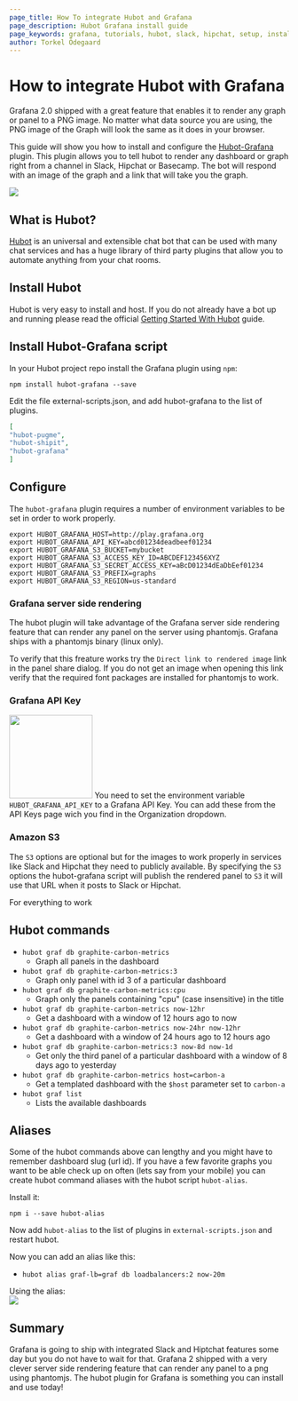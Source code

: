 ```yaml
---
page_title: How To integrate Hubot and Grafana
page_description: Hubot Grafana install guide
page_keywords: grafana, tutorials, hubot, slack, hipchat, setup, install, config
author: Torkel Ödegaard
---
```


# How to integrate Hubot with Grafana

Grafana 2.0 shipped with a great feature that enables it to render any graph or panel to a PNG image.
No matter what data source you are using, the PNG image of the Graph will look the same
as it does in your browser.

This guide will show you how to install and configure the [Hubot-Grafana](https://github.com/stephenyeargin/hubot-grafana)
plugin. This plugin allows you to tell hubot to render any dashboard or graph right from a channel in
Slack, Hipchat or Basecamp. The bot will respond with an image of the graph and a link that will
take you the graph.

<div class="text-center">
  <img src="/img/tutorials/hubot_grafana.png" class="center"></a>
</div>

## What is Hubot?
[Hubot](https://hubot.github.com/) is an universal and extensible chat bot that can be used with many chat
services and has a huge library of third party plugins that allow you to automate anything from your
chat rooms.

## Install Hubot
Hubot is very easy to install and host. If you do not already have a bot up and running please
read the official [Getting Started With Hubot](https://hubot.github.com/docs/) guide.

## Install Hubot-Grafana script

In your Hubot project repo install the Grafana plugin using `npm`:

    npm install hubot-grafana --save

Edit the file external-scripts.json, and add hubot-grafana to the list of plugins.

```json
[
"hubot-pugme",
"hubot-shipit",
"hubot-grafana"
]
```

## Configure

The `hubot-grafana` plugin requires a number of environment variables to be set in order to work properly.

    export HUBOT_GRAFANA_HOST=http://play.grafana.org
    export HUBOT_GRAFANA_API_KEY=abcd01234deadbeef01234
    export HUBOT_GRAFANA_S3_BUCKET=mybucket
    export HUBOT_GRAFANA_S3_ACCESS_KEY_ID=ABCDEF123456XYZ
    export HUBOT_GRAFANA_S3_SECRET_ACCESS_KEY=aBcD01234dEaDbEef01234
    export HUBOT_GRAFANA_S3_PREFIX=graphs
    export HUBOT_GRAFANA_S3_REGION=us-standard

### Grafana server side rendering
The hubot plugin will take advantage of the Grafana server side rendering feature that can
render any panel on the server using phantomjs. Grafana ships with a phantomjs binary (linux only).

To verify that this freature works try the `Direct link to rendered image` link in the panel share dialog.
If you do not get an image when opening this link verify that the required font packages are installed for phantomjs to work.

### Grafana API Key
<img src="/img/v2/orgdropdown_api_keys.png" style="width: 150px" class="right"></img>
You need to set the environment variable `HUBOT_GRAFANA_API_KEY` to a Grafana API Key.
You can add these from the API Keys page wich you find in the Organization dropdown.

### Amazon S3
The `S3` options are optional but for the images to work properly in services like Slack and Hipchat they need
to publicly available. By specifying the `S3` options the hubot-grafana script will publish the rendered
panel to `S3` it will use that URL when it posts to Slack or Hipchat.

For everything to work

## Hubot commands

- `hubot graf db graphite-carbon-metrics`
    - Graph all panels in the dashboard
- `hubot graf db graphite-carbon-metrics:3`
    - Graph only panel with id 3 of a particular dashboard
- `hubot graf db graphite-carbon-metrics:cpu`
    - Graph only the panels containing "cpu" (case insensitive) in the title
- `hubot graf db graphite-carbon-metrics now-12hr`
    - Get a dashboard with a window of 12 hours ago to now
- `hubot graf db graphite-carbon-metrics now-24hr now-12hr`
    - Get a dashboard with a window of 24 hours ago to 12 hours ago
- `hubot graf db graphite-carbon-metrics:3 now-8d now-1d`
    - Get only the third panel of a particular dashboard with a window of 8 days ago to yesterday
- `hubot graf db graphite-carbon-metrics host=carbon-a`
    - Get a templated dashboard with the `$host` parameter set to `carbon-a`
- `hubot graf list`
    - Lists the available dashboards

## Aliases
Some of the hubot commands above can lengthy and you might have to remember dashboard slug (url id).
If you have a few favorite graphs you want to be able check up on often (lets say from your mobile) you
can create hubot command aliases with the hubot script `hubot-alias`.

Install it:

    npm i --save hubot-alias

Now add `hubot-alias` to the list of plugins in `external-scripts.json` and restart hubot.

Now you can add an alias like this:

- `hubot alias graf-lb=graf db loadbalancers:2 now-20m`

<div class="text-center">
  Using the alias:<br>
  <img src="/img/tutorials/hubot_grafana2.png" class="center"></a>
</div>

## Summary

Grafana is going to ship with integrated Slack and Hiptchat features some day but you do
not have to wait for that. Grafana 2 shipped with a very clever server side rendering feature
that can render any panel to a png using phantomjs. The hubot plugin for Grafana is something
you can install and use today!


